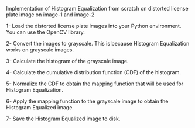 Implementation of Histogram Equalization from scratch on distorted license plate image on image-1 and image-2 

1- Load the distorted license plate images into your Python environment. You can use the OpenCV library.

2- Convert the images to grayscale. This is because Histogram Equalization works on grayscale images.

3- Calculate the histogram of the grayscale image.

4- Calculate the cumulative distribution function (CDF) of the histogram.

5- Normalize the CDF to obtain the mapping function that will be used for Histogram Equalization.

6- Apply the mapping function to the grayscale image to obtain the Histogram Equalized image.

7- Save the Histogram Equalized image to disk.
